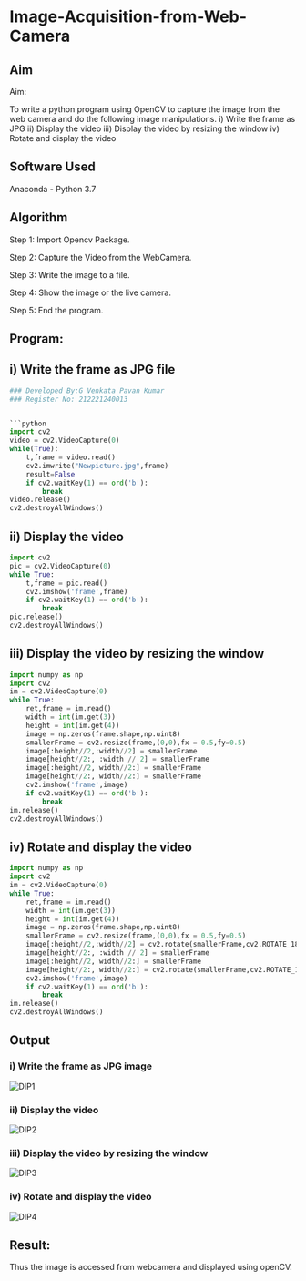 # Image-Acquisition-from-Web-Camera
## Aim
 
Aim:
 
To write a python program using OpenCV to capture the image from the web camera and do the following image manipulations.
i) Write the frame as JPG 
ii) Display the video 
iii) Display the video by resizing the window
iv) Rotate and display the video

## Software Used
Anaconda - Python 3.7
## Algorithm
Step 1:
Import Opencv Package.<br>

Step 2:
Capture the Video from the WebCamera.<br>

Step 3:
Write the image to a file.<br>

Step 4:
Show the image or the live camera.<br>

Step 5:
End the program.<br>

## Program:
## i) Write the frame as JPG file
``` Python
### Developed By:G Venkata Pavan Kumar
### Register No: 212221240013


```python
import cv2
video = cv2.VideoCapture(0)
while(True):
    t,frame = video.read()
    cv2.imwrite("Newpicture.jpg",frame)
    result=False
    if cv2.waitKey(1) == ord('b'):
        break
video.release()
cv2.destroyAllWindows()
```

## ii) Display the video
```python
import cv2
pic = cv2.VideoCapture(0)
while True:
    t,frame = pic.read()
    cv2.imshow('frame',frame)
    if cv2.waitKey(1) == ord('b'):
        break
pic.release()
cv2.destroyAllWindows()
```



## iii) Display the video by resizing the window
```python
import numpy as np
import cv2
im = cv2.VideoCapture(0)
while True:
    ret,frame = im.read()
    width = int(im.get(3))
    height = int(im.get(4))
    image = np.zeros(frame.shape,np.uint8)
    smallerFrame = cv2.resize(frame,(0,0),fx = 0.5,fy=0.5)
    image[:height//2,:width//2] = smallerFrame
    image[height//2:, :width // 2] = smallerFrame
    image[:height//2, width//2:] = smallerFrame
    image[height//2:, width//2:] = smallerFrame
    cv2.imshow('frame',image)
    if cv2.waitKey(1) == ord('b'):
        break
im.release()
cv2.destroyAllWindows()
```



## iv) Rotate and display the video
```python
import numpy as np
import cv2
im = cv2.VideoCapture(0)
while True:
    ret,frame = im.read()
    width = int(im.get(3))
    height = int(im.get(4))
    image = np.zeros(frame.shape,np.uint8)
    smallerFrame = cv2.resize(frame,(0,0),fx = 0.5,fy=0.5)
    image[:height//2,:width//2] = cv2.rotate(smallerFrame,cv2.ROTATE_180)
    image[height//2:, :width // 2] = smallerFrame
    image[:height//2, width//2:] = smallerFrame
    image[height//2:, width//2:] = cv2.rotate(smallerFrame,cv2.ROTATE_180)
    cv2.imshow('frame',image)
    if cv2.waitKey(1) == ord('b'):
        break
im.release()
cv2.destroyAllWindows()
```

## Output

### i) Write the frame as JPG image
![DIP1](https://user-images.githubusercontent.com/94827772/162371680-4fb7d409-7dce-4ae7-8156-e52f20a1ef50.png)


### ii) Display the video
![DIP2 ](https://user-images.githubusercontent.com/94827772/162371447-4edae789-6263-465c-91a7-ce7ca69aa5e7.png)


### iii) Display the video by resizing the window
![DIP3](https://user-images.githubusercontent.com/94827772/162371473-5132fb05-fce0-43a1-afc4-0b46fedf30d3.png)


### iv) Rotate and display the video
![DIP4](https://user-images.githubusercontent.com/94827772/162371513-4c8e08b5-bf81-4cf7-9792-343e91a8f9e0.png)

## Result:
Thus the image is accessed from webcamera and displayed using openCV.
